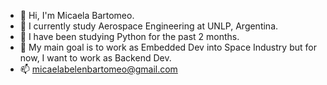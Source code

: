 - 👋 Hi, I'm Micaela Bartomeo.
- 👀 I currently study Aerospace Engineering at UNLP, Argentina.
- 🌱 I have been studying Python for the past 2 months.
- 💞️ My main goal is to work as Embedded Dev into Space Industry but for now, I want to work as Backend Dev.
- 📫 micaelabelenbartomeo@gmail.com

<!---
MicaelaBartomeo/MicaelaBartomeo is a ✨ special ✨ repository because its `README.md` (this file) appears on your GitHub profile.
You can click the Preview link to take a look at your changes.
--->
